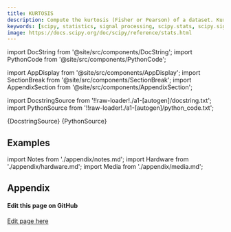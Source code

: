 ```yaml
---
title: KURTOSIS
description: Compute the kurtosis (Fisher or Pearson) of a dataset. Kurtosis is the fourth central moment divided by the square of the variance. If Fisher's definition is used, then 3.0 is subtracted from the result to give 0.0 for a normal distribution.  If bias is False then the kurtosis is calculated using k statistics to eliminate bias coming from biased moment estimators  Use `kurtosistest` to see if result is close enough to normal.
keywords: [scipy, statistics, signal processing, scipy.stats, scipy.signal, scipy.stats.kurtosis]
image: https://docs.scipy.org/doc/scipy/reference/stats.html
---
```


[//]: # (Custom component imports)

import DocString from '@site/src/components/DocString';
import PythonCode from '@site/src/components/PythonCode';

import AppDisplay from '@site/src/components/AppDisplay';
import SectionBreak from '@site/src/components/SectionBreak';
import AppendixSection from '@site/src/components/AppendixSection';

[//]: # (Docstring)

import DocstringSource from '!!raw-loader!./a1-[autogen]/docstring.txt';
import PythonSource from '!!raw-loader!./a1-[autogen]/python_code.txt';


<DocString>{DocstringSource}</DocString>
<PythonCode GLink='SCIPY/stats/KURTOSIS/KURTOSIS.py'>{PythonSource}</PythonCode>


<SectionBreak />

    

[//]: # (Examples)

## Examples

<AppDisplay 
  GLink='SCIPY/stats/KURTOSIS'
  nodeLabel='KURTOSIS'>
</AppDisplay>

<SectionBreak />

    

[//]: # (Appendix)

import Notes from './appendix/notes.md';
import Hardware from './appendix/hardware.md';
import Media from './appendix/media.md';

## Appendix

<AppendixSection index={0} folderPath='nodes/SCIPY/stats/KURTOSIS/appendix/'><Notes /></AppendixSection>
<AppendixSection index={1} folderPath='nodes/SCIPY/stats/KURTOSIS/appendix/'><Hardware /></AppendixSection>
<AppendixSection index={2} folderPath='nodes/SCIPY/stats/KURTOSIS/appendix/'><Media /></AppendixSection>

<SectionBreak />

[//]: # (Edit page on GitHub)

#### Edit this page on GitHub

[Edit page here](https://github.com/flojoy-ai/docs/tree/main/docs/nodes/SCIPY/STATS/KURTOSIS)


